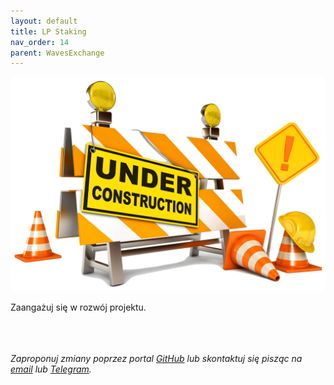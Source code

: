 ```yaml
---
layout: default
title: LP Staking
nav_order: 14
parent: WavesExchange
---
```


![Under Construction](/images/under-construction.png)

Zaangażuj się w rozwój projektu.

\
\
\
*Zaproponuj zmiany poprzez portal [GitHub](https://github.com/wxpl/wxpl.github.io) lub skontaktuj się pisząc na [email](mailto:contact@wxpl.club) lub [Telegram](https://t.me/waves_polska).*